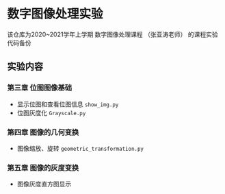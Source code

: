 # 数字图像处理实验

该仓库为2020~2021学年上学期 数字图像处理课程 （张亚涛老师） 的课程实验代码备份

## 实验内容

### 第三章 位图图像基础

- 显示位图和查看位图信息 `show_img.py`
- 位图灰度化 `Grayscale.py`

### 第四章 图像的几何变换

- 图像缩放、旋转 `geometric_transformation.py`

### 第五章 图像的灰度变换

- 图像灰度直方图显示 